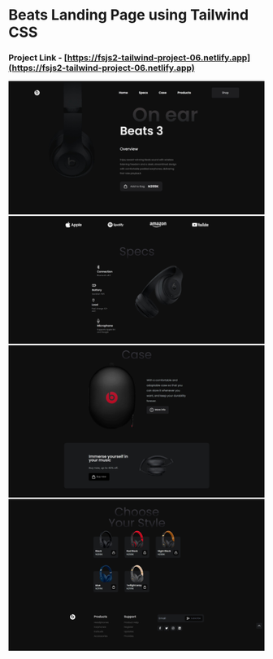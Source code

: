 # Beats Landing Page using Tailwind CSS

### Project Link - [https://fsjs2-tailwind-project-06.netlify.app](https://fsjs2-tailwind-project-06.netlify.app)

![1](./Output/output1.png)
![2](./Output/output2.png)
![3](./Output/output3.png)
![4](./Output/output4.png)